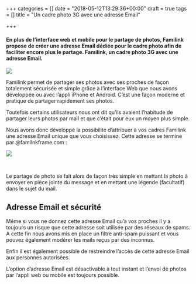 +++
categories = []
date = "2018-05-12T13:29:36+00:00"
draft = true
tags = []
title = "Un cadre photo 3G avec une adresse Email"

+++
#### En plus de l’interface web et mobile pour le partage de photos, Familink propose de créer une adresse Email dédiée pour le cadre photo afin de faciliter encore plus le partage. Familink, un cadre photo 3G avec une adresse Email.

![](/uploads/2018/05/12/send_email-768x467.jpg)

Familink permet de partager ses photos avec ses proches de façon totalement sécurisée et simple grâce à l’interface Web que nous avons développée ou avec l’appli iPhone et Android. C’est une façon moderne et pratique de partager rapidement ses photos.

Toutefois certains utilisateurs nous ont dit qu’ils avaient l’habitude de partager leurs photos par mail et que c’était pour eux un moyen plus simple.

Nous avons donc développé la possibilité d’attribuer à vos cadres Familink une adresse Email unique que vous choisissez. Cette adresse se termine par @familnkframe.com :

![](/uploads/2018/05/12/choix-email-768x443.jpg)

 

Le partage de photo se fait alors de façon très simple en mettant la photo à envoyer en pièce jointe du message et en mettant une légende (facultatif) dans le sujet du mail.

## Adresse Email et sécurité

Même si vous ne donnez cette adresse Email qu’à vos proches il y a toujours un risque que cette adresse soit utilisée par des réseaux de spams. A cette fin nous avons mis en place un filtre anti-spam puissant et vous pouvez également modérer les mails reçus par des inconnus.

Enfin il est également possible de restreindre l’accès de cette adresse Email aux personnes autorisées.

L’option d’adresse Email est désactivable à tout instant et l’envoi de photos par l’appli web ou mobile est toujours possible.